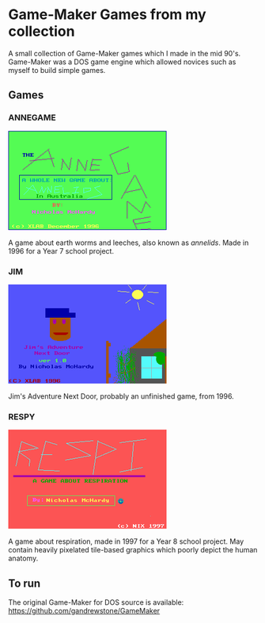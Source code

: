 # Game-Maker Games from my collection

A small collection of Game-Maker games which I made in the mid 90's. Game-Maker was a DOS game engine which allowed novices such as myself to build simple games.

## Games

### ANNEGAME

![ANNEGAME](https://raw.githubusercontent.com/nickmchardy/game-maker-games/master/ANNEGAME/TITLE.GIF)

A game about earth worms and leeches, also known as *annelids*. Made in 1996 for a Year 7 school project.

### JIM

![JIM](https://raw.githubusercontent.com/nickmchardy/game-maker-games/master/JIM/TITLE.GIF)

Jim's Adventure Next Door, probably an unfinished game, from 1996.

### RESPY

![RESPY](https://raw.githubusercontent.com/nickmchardy/game-maker-games/master/RESPY/TITLE.GIF)

A game about respiration, made in 1997 for a Year 8 school project. May contain heavily pixelated tile-based graphics which poorly depict the human anatomy.

## To run

The original Game-Maker for DOS source is available: https://github.com/gandrewstone/GameMaker
